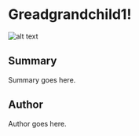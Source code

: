 # Greadgrandchild1!

![alt text](http://example.org/image)

## Summary

Summary goes here.

## Author

Author goes here.
